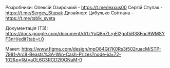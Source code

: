 Розробники: Олексій Озирський - https://t.me/lexxus00 Сергій Ступак -
https://t.me/Sergey_Stupak Дизайнер: Цибулько Світлана -
https://t.me/tsblk_sveta

Документація (ТЗ):
https://docs.google.com/document/d/1zYpQ8nZLrgEl2gofbR38Fqc9WMSYF3nH/edit?tab=t.0

Макет:
https://www.figma.com/design/mpO84Gt7K0Rs3t502ruacM/STP-7981-Arc8-Beasts%3A-Win-Cash-Prizes?node-id=72-102&p=f&t=aOL6G3RCD2l9GNaM-0
